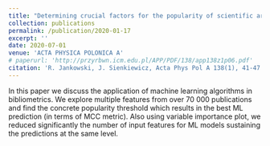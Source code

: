 ```yaml
---
title: "Determining crucial factors for the popularity of scientific articles"
collection: publications
permalink: /publication/2020-01-17
excerpt: ''
date: 2020-07-01
venue: 'ACTA PHYSICA POLONICA A'
# paperurl: 'http://przyrbwn.icm.edu.pl/APP/PDF/138/app138z1p06.pdf'
citation: 'R. Jankowski, J. Sienkiewicz, Acta Phys Pol A 138(1), 41-47 (2020), doi: 10.12693/APhysPolA.138.41'
---
```


In this paper we discuss the application of machine learning algorithms in bibliometrics. We explore multiple features from over 70 000 publications and find the concrete popularity threshold which results in the best ML prediction (in terms of MCC metric). Also using variable importance plot, we reduced significantly the number of input features for ML models sustaining the predictions at the same level.